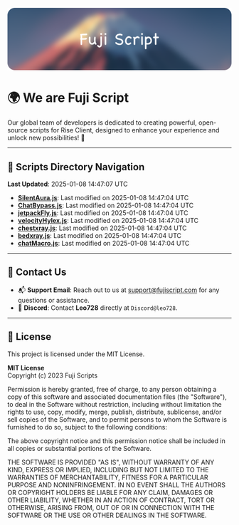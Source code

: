 ![Banner](.github/b.webp)

# 🌍 **We are Fuji Script**

Our global team of developers is dedicated to creating powerful, open-source scripts for Rise Client, designed to enhance your experience and unlock new possibilities! 🌟

---
<!-- SCRIPTS_NAVIGATION_START -->
## 📂 **Scripts Directory Navigation**

**Last Updated**: 2025-01-08 14:47:07 UTC

- **[SilentAura.js](scripts/SilentAura.js)**: Last modified on 2025-01-08 14:47:04 UTC
- **[ChatBypass.js](scripts/ChatBypass.js)**: Last modified on 2025-01-08 14:47:04 UTC
- **[jetpackFly.js](scripts/jetpackFly.js)**: Last modified on 2025-01-08 14:47:04 UTC
- **[velocityHylex.js](scripts/velocityHylex.js)**: Last modified on 2025-01-08 14:47:04 UTC
- **[chestxray.js](scripts/chestxray.js)**: Last modified on 2025-01-08 14:47:04 UTC
- **[bedxray.js](scripts/bedxray.js)**: Last modified on 2025-01-08 14:47:04 UTC
- **[chatMacro.js](scripts/chatMacro.js)**: Last modified on 2025-01-08 14:47:04 UTC

<!-- SCRIPTS_NAVIGATION_END -->

---

## 💬 **Contact Us**  
- 📬 **Support Email**: Reach out to us at [support@fujiscript.com](mailto:support@fujiscript.com) for any questions or assistance.  
- 💬 **Discord**: Contact **Leo728** directly at `Discord@leo728`.

---

## 📜 **License**

This project is licensed under the MIT License.  

**MIT License**  
Copyright (c) 2023 Fuji Scripts  

Permission is hereby granted, free of charge, to any person obtaining a copy of this software and associated documentation files (the "Software"), to deal in the Software without restriction, including without limitation the rights to use, copy, modify, merge, publish, distribute, sublicense, and/or sell copies of the Software, and to permit persons to whom the Software is furnished to do so, subject to the following conditions:  

The above copyright notice and this permission notice shall be included in all copies or substantial portions of the Software.  

THE SOFTWARE IS PROVIDED "AS IS", WITHOUT WARRANTY OF ANY KIND, EXPRESS OR IMPLIED, INCLUDING BUT NOT LIMITED TO THE WARRANTIES OF MERCHANTABILITY, FITNESS FOR A PARTICULAR PURPOSE AND NONINFRINGEMENT. IN NO EVENT SHALL THE AUTHORS OR COPYRIGHT HOLDERS BE LIABLE FOR ANY CLAIM, DAMAGES OR OTHER LIABILITY, WHETHER IN AN ACTION OF CONTRACT, TORT OR OTHERWISE, ARISING FROM, OUT OF OR IN CONNECTION WITH THE SOFTWARE OR THE USE OR OTHER DEALINGS IN THE SOFTWARE.  
